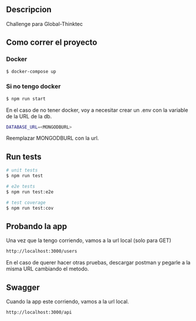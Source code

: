 ## Descripcion

Challenge para Global-Thinktec

## Como correr el proyecto

### Docker
```bash
$ docker-compose up
```

### Si no tengo docker
```bash
$ npm run start
```

En el caso de no tener docker, voy a necesitar crear un .env con la variable de la URL de la db.
```bash
DATABASE_URL=<MONGODBURL>
```
Reemplazar MONGODBURL con la url.

## Run tests

```bash
# unit tests
$ npm run test

# e2e tests
$ npm run test:e2e

# test coverage
$ npm run test:cov
```

## Probando la app
Una vez que la tengo corriendo, vamos a la url local (solo para GET)
```bash
http://localhost:3000/users
```

En el caso de querer hacer otras pruebas, descargar postman y pegarle a la misma URL cambiando el metodo.

## Swagger
Cuando la app este corriendo, vamos a la url local.
```bash
http://localhost:3000/api
```

